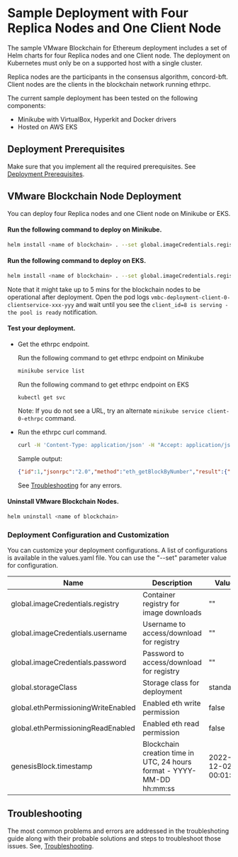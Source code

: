# Sample Deployment with Four Replica Nodes and One Client Node

The sample VMware Blockchain for Ethereum deployment includes a set of Helm charts for four Replica nodes and one Client node. The deployment on Kubernetes must only be on a supported host with a single cluster. 

Replica nodes are the participants in the consensus algorithm, concord-bft. Client nodes are the clients in the blockchain network running ethrpc.

The current sample deployment has been tested on the following components:
-	Minikube with VirtualBox, Hyperkit and Docker drivers
-	Hosted on AWS EKS

## Deployment Prerequisites
Make sure that you implement all the required prerequisites. See [Deployment Prerequisites](./../README.md).

## VMware Blockchain Node Deployment

You can deploy four Replica nodes and one Client node on Minikube or EKS.

#### Run the following command to deploy on Minikube. 
```sh
helm install <name of blockchain> . --set global.imageCredentials.registry=<registry address> --set global.imageCredentials.username=<username> --set global.imageCredentials.password=<password>
```

#### Run the following command to deploy on EKS.
```sh
helm install <name of blockchain> . --set global.imageCredentials.registry=<registry address> --set global.imageCredentials.username=<username> --set global.imageCredentials.password=<password> --set global.storageClassName=gp2 --set resources.replica.cpuRequest=10000m --set resources.replica.cpuLimit=10000m --set resources.replica.memoryRequest=56Gi --set resources.replica.memoryLimit=56Gi --set resources.client.cpuRequest=5000m --set resources.client.cpuLimit=5000m --set resources.client.memoryRequest=28Gi --set resources.client.memoryLimit=28Gi
```
Note that it might take up to 5 mins for the blockchain nodes to be operational after deployment. Open the pod logs ```vmbc-deployment-client-0-clientservice-xxx-yyy``` and wait until you see the ```client_id=8 is serving - the pool is ready``` notification.

#### Test your deployment.
- Get the ethrpc endpoint.

  Run the following command to get ethrpc endpoint on Minikube
  ```sh
  minikube service list
  ```
    
  Run the following command to get ethrpc endpoint on EKS
  ```
  kubectl get svc
  ```
  
  Note: If you do not see a URL, try an alternate ```minikube service client-0-ethrpc``` command.
  
- Run the ethrpc curl command.
    ```sh
    curl -H 'Content-Type: application/json' -H "Accept: application/json" -d '{"id": 1, "jsonrpc": "2.0", "method": "eth_getBlockByNumber", "params": ["0x00", true]}' <ethrpc url from above>
    ```
  Sample output:
    ```json
    {"id":1,"jsonrpc":"2.0","method":"eth_getBlockByNumber","result":{"extraData":"0x","gasLimit":"0x7fffffffffffffff","gasUsed":"0x0","hash":"0x92e4414494ec1b4752faea0d80e79f618d447743f32eff4153c5e391be1d1a88","miner":"0x52a06a6cBEF9543244C530F52b602712FE5dfb74","nonce":"0x0000000000000000","number":"0x0","parentHash":"0x0000000000000000000000000000000000000000000000000000000000000000","size":1,"stateRoot":"0xc5d2460186f7233c927e7db2dcc703c0e500b653ca82273b7bfad8045d85a470","timestamp":"0x1669680399","transactions":[{"blockHash":"0x92e4414494ec1b4752faea0d80e79f618d447743f32eff4153c5e391be1d1a88","blockNumber":"0x0","contractAddress":"0x","from":"0x0000000000000000000000000000000000000000","gas":"0x0","gasPrice":0,"hash":"0x77f5bd9e7dbe2c2772f58f53431dfdfa205991ec4ff0b2bc385adecefd8895be","input":"0x","logs":[],"nonce":"0x0","to":"0xfb389874fb4e03182a7358275eaf78008775c7ed","transactionIndex":"0x0","value":"0x0000000000000000000000000000000000000000000000007fffffffffffffff"}]}}
    ```
    
  See [Troubleshooting](./../Troubleshooting.md) for any errors.
  
#### Uninstall VMware Blockchain Nodes.
```sh
helm uninstall <name of blockchain>
```

### Deployment Configuration and Customization
You can customize your deployment configurations. A list of configurations is available in the values.yaml file. You can use the "--set" parameter value for configuration.

| Name                             | Description                                      | Value                       | Type      |
|----------------------------------|--------------------------------------------------|-----------------------------|-----------|
| global.imageCredentials.registry | Container registry for image downloads           | ""                          | Mandatory |
| global.imageCredentials.username | Username to access/download for registry         | ""                          | Mandatory |
| global.imageCredentials.password | Password to access/download for registry         | ""                          | Mandatory |
| global.storageClass              | Storage class for deployment                     | standard                    | Optional  |
| global.ethPermissioningWriteEnabled | Enabled eth write permission                   | false                       | Optional  |
| global.ethPermissioningReadEnabled  | Enabled eth read permission                  | false                       | Optional  |
| genesisBlock.timestamp           | Blockchain creation time in UTC, 24 hours format - YYYY-MM-DD hh:mm:ss | 2022-12-02 00:01:00 | Optional |

## Troubleshooting
The most common problems and errors are addressed in the troubleshoting guide along with their probable solutions and steps to troubleshoot those issues. See, [Troubleshooting](./../Troubleshooting.md).
